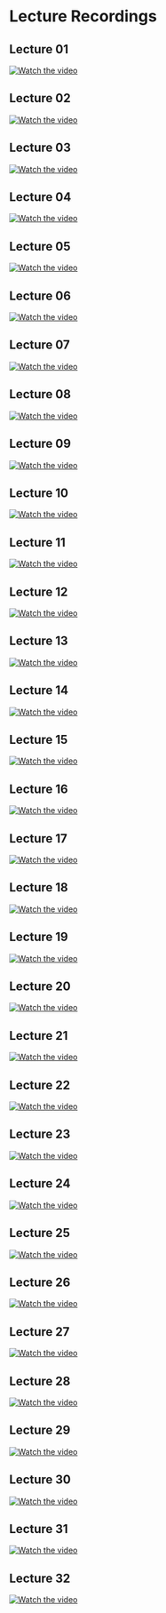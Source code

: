# Lecture Recordings

## Lecture 01
[![Watch the video](https://img.youtube.com/vi/gsUgDpGWk-M/0.jpg)](https://www.youtube.com/watch?v=gsUgDpGWk-M)

## Lecture 02
[![Watch the video](https://img.youtube.com/vi/MQsZEoUV__0/0.jpg)](https://www.youtube.com/watch?v=MQsZEoUV__0)

## Lecture 03
[![Watch the video](https://img.youtube.com/vi/xoeoGQ1Bzqc/0.jpg)](https://www.youtube.com/watch?v=xoeoGQ1Bzqc)

## Lecture 04
[![Watch the video](https://img.youtube.com/vi/iOeGgZIfryg/0.jpg)](https://www.youtube.com/watch?v=iOeGgZIfryg)

## Lecture 05
[![Watch the video](https://img.youtube.com/vi/HjJ140TYbXQ/0.jpg)](https://www.youtube.com/watch?v=HjJ140TYbXQ)

## Lecture 06
[![Watch the video](https://img.youtube.com/vi/40r56pX4mqA/0.jpg)](https://www.youtube.com/watch?v=40r56pX4mqA)

## Lecture 07
[![Watch the video](https://img.youtube.com/vi/80J5s0pic8M/0.jpg)](https://www.youtube.com/watch?v=80J5s0pic8M)

## Lecture 08
[![Watch the video](https://img.youtube.com/vi/si6ka6HeUdY/0.jpg)](https://www.youtube.com/watch?v=si6ka6HeUdY)

## Lecture 09
[![Watch the video](https://img.youtube.com/vi/VIqA8U9ozIA/0.jpg)](https://www.youtube.com/watch?v=VIqA8U9ozIA)

## Lecture 10
[![Watch the video](https://img.youtube.com/vi/LQNC7klG0F8/0.jpg)](https://www.youtube.com/watch?v=LQNC7klG0F8)

## Lecture 11
[![Watch the video](https://img.youtube.com/vi/acdX4YamDtU/0.jpg)](https://www.youtube.com/watch?v=acdX4YamDtU)

## Lecture 12
[![Watch the video](https://img.youtube.com/vi/hxrnjxth8sA/0.jpg)](https://www.youtube.com/watch?v=hxrnjxth8sA)

## Lecture 13
[![Watch the video](https://img.youtube.com/vi/CTwBLwpoHss/0.jpg)](https://www.youtube.com/watch?v=CTwBLwpoHss)

## Lecture 14
[![Watch the video](https://img.youtube.com/vi/EoEV5-_mLeM/0.jpg)](https://www.youtube.com/watch?v=EoEV5-_mLeM)

## Lecture 15
[![Watch the video](https://img.youtube.com/vi/6Wi1kT9kR1M/0.jpg)](https://www.youtube.com/watch?v=6Wi1kT9kR1M)

## Lecture 16
[![Watch the video](https://img.youtube.com/vi/9n0cRmmxkJw/0.jpg)](https://www.youtube.com/watch?v=9n0cRmmxkJw)

## Lecture 17
[![Watch the video](https://img.youtube.com/vi/9yCtWfI_Vjg/0.jpg)](https://www.youtube.com/watch?v=9yCtWfI_Vjg)

## Lecture 18
[![Watch the video](https://img.youtube.com/vi/GJODOGq7cAY/0.jpg)](https://www.youtube.com/watch?v=GJODOGq7cAY)

## Lecture 19
[![Watch the video](https://img.youtube.com/vi/QQPz3eXXgQI/0.jpg)](https://www.youtube.com/watch?v=QQPz3eXXgQI)

## Lecture 20
[![Watch the video](https://img.youtube.com/vi/wqtr4Udz8AY/0.jpg)](https://www.youtube.com/watch?v=wqtr4Udz8AY)

## Lecture 21
[![Watch the video](https://img.youtube.com/vi/_Ffcr98c7EE/0.jpg)](https://www.youtube.com/watch?v=_Ffcr98c7EE)

## Lecture 22
[![Watch the video](https://img.youtube.com/vi/-whpNWJoEyk/0.jpg)](https://www.youtube.com/watch?v=-whpNWJoEyk)

## Lecture 23
[![Watch the video](https://img.youtube.com/vi/8mjcnxGMwFo/0.jpg)](https://www.youtube.com/watch?v=8mjcnxGMwFo)

## Lecture 24
[![Watch the video](https://img.youtube.com/vi/LeKXDMtXBFw/0.jpg)](https://www.youtube.com/watch?v=LeKXDMtXBFw)

## Lecture 25
[![Watch the video](https://img.youtube.com/vi/JXh9AQkKmsw/0.jpg)](https://www.youtube.com/watch?v=JXh9AQkKmsw)

## Lecture 26
[![Watch the video](https://img.youtube.com/vi/vcYBKIo9bAI/0.jpg)](https://www.youtube.com/watch?v=vcYBKIo9bAI)

## Lecture 27
[![Watch the video](https://img.youtube.com/vi/LUvynduoUX0/0.jpg)](https://www.youtube.com/watch?v=LUvynduoUX0)

## Lecture 28
[![Watch the video](https://img.youtube.com/vi/U-13q74uvTo/0.jpg)](https://www.youtube.com/watch?v=U-13q74uvTo)

## Lecture 29
[![Watch the video](https://img.youtube.com/vi/mrcRODAx-Vk/0.jpg)](https://www.youtube.com/watch?v=mrcRODAx-Vk)

## Lecture 30
[![Watch the video](https://img.youtube.com/vi/ZIn1rgZVPFw/0.jpg)](https://www.youtube.com/watch?v=ZIn1rgZVPFw)

## Lecture 31
[![Watch the video](https://img.youtube.com/vi/jBcNOkwiS6k/0.jpg)](https://www.youtube.com/watch?v=jBcNOkwiS6k)

## Lecture 32
[![Watch the video](https://img.youtube.com/vi/wUF-lyyWpUc/0.jpg)](https://www.youtube.com/watch?v=wUF-lyyWpUc)
